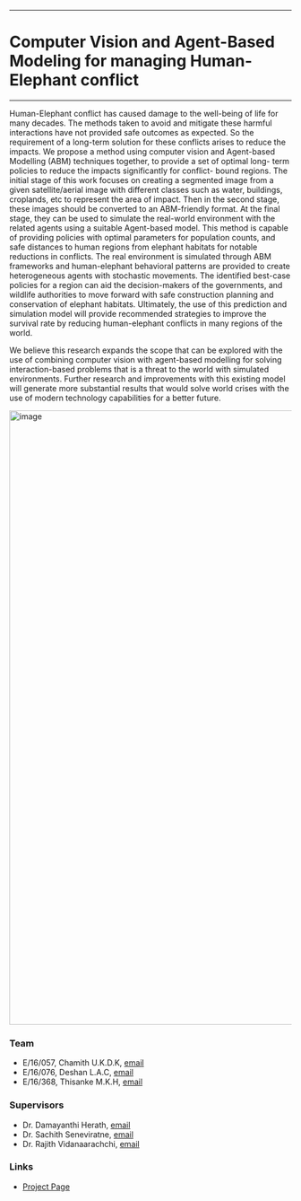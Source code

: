 ___
# Computer Vision and Agent-Based Modeling for managing Human-Elephant conflict
___

Human-Elephant conflict has caused damage to the well-being of life for many decades. The methods taken to avoid and mitigate these harmful interactions have not provided safe outcomes as expected. So the requirement of a long-term solution for these conflicts arises to reduce the impacts. We propose a method using computer vision and Agent-based Modelling (ABM) techniques together, to provide a set of optimal long- term policies to reduce the impacts significantly for conflict- bound regions. The initial stage of this work focuses on creating a segmented image from a given satellite/aerial image with different classes such as water, buildings, croplands, etc to represent the area of impact. Then in the second stage, these images should be converted to an ABM-friendly format. At the final stage, they can be used to simulate the real-world environment with the related agents using a suitable Agent-based model. This method is capable of providing policies with optimal parameters for population counts, and safe distances to human regions from elephant habitats for notable reductions in conflicts. The real environment is simulated through ABM frameworks and human-elephant behavioral patterns are provided to create heterogeneous agents with stochastic movements. The identified best-case policies for a region can aid the decision-makers of the governments, and wildlife authorities to move forward with safe construction planning and conservation of elephant habitats. Ultimately, the use of this prediction and simulation model will provide recommended strategies to improve the survival rate by reducing human-elephant conflicts in many regions of the world.

We believe this research expands the scope that can be explored with the use of combining computer vision with agent-based modelling for solving interaction-based problems that is a threat to the world with simulated environments. Further research and improvements with this existing model will generate more substantial results that would solve world crises with the use of modern technology capabilities for a better future.



<img width="1095" alt="image" src="https://user-images.githubusercontent.com/59405594/220525567-51382a48-9405-478b-8528-f082046d02ce.png">

### Team

- E/16/057, Chamith U.K.D.K, [email](mailto:e16057@eng.pdn.ac.lk)
- E/16/076, Deshan L.A.C, [email](mailto:e16076@eng.pdn.ac.lk)
- E/16/368, Thisanke M.K.H, [email](mailto:e16368@eng.pdn.ac.lk)

### Supervisors

- Dr. Damayanthi Herath, [email](mailto:damayanthiherath@eng.pdn.ac.lk)
- Dr. Sachith Seneviratne, [email](mailto:sachith.seneviratne@unimelb.edu.au)
- Dr. Rajith Vidanaarachchi, [email](mailto:rajith.vidanaarachchi@unimelb.edu.au)

### Links

- [Project Page](https://cepdnaclk.github.io/e16-4yp-Using-Computer-Vision-and-Agent-Based-Modelling-to-Explore-the-Human-Elephant-Conflict/)
